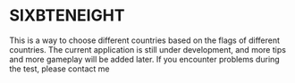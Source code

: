 # SIXBTENEIGHT
This is a way to choose different countries based on the flags of different countries. The current application is still under development, and more tips and more gameplay will be added later. If you encounter problems during the test, please contact me
